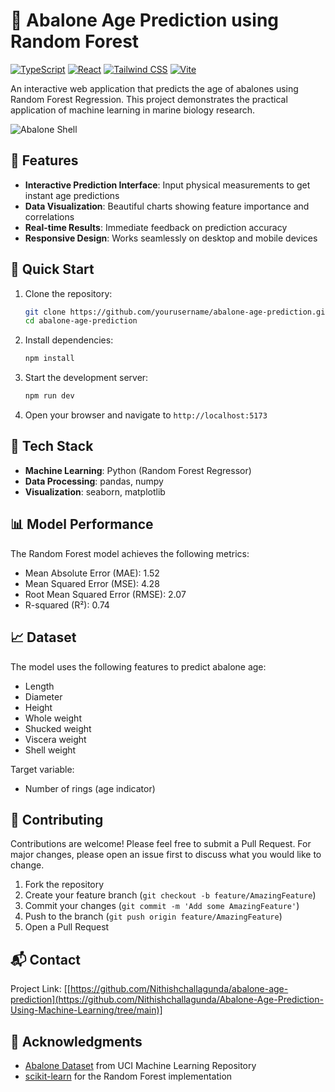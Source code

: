 # 🐌 Abalone Age Prediction using Random Forest

[![TypeScript](https://img.shields.io/badge/TypeScript-007ACC?style=flat-square&logo=typescript&logoColor=white)](https://www.typescriptlang.org/)
[![React](https://img.shields.io/badge/React-20232A?style=flat-square&logo=react&logoColor=61DAFB)](https://reactjs.org/)
[![Tailwind CSS](https://img.shields.io/badge/Tailwind_CSS-38B2AC?style=flat-square&logo=tailwind-css&logoColor=white)](https://tailwindcss.com/)
[![Vite](https://img.shields.io/badge/Vite-646CFF?style=flat-square&logo=vite&logoColor=white)](https://vitejs.dev/)

An interactive web application that predicts the age of abalones using Random Forest Regression. This project demonstrates the practical application of machine learning in marine biology research.

![Abalone Shell](https://images.unsplash.com/photo-1570368294249-55d0a6b6c82c?auto=format&fit=crop&q=80)

## 🎯 Features

- **Interactive Prediction Interface**: Input physical measurements to get instant age predictions
- **Data Visualization**: Beautiful charts showing feature importance and correlations
- **Real-time Results**: Immediate feedback on prediction accuracy
- **Responsive Design**: Works seamlessly on desktop and mobile devices

## 🚀 Quick Start

1. Clone the repository:
   ```bash
   git clone https://github.com/yourusername/abalone-age-prediction.git
   cd abalone-age-prediction
   ```

2. Install dependencies:
   ```bash
   npm install
   ```

3. Start the development server:
   ```bash
   npm run dev
   ```

4. Open your browser and navigate to `http://localhost:5173`

## 🔧 Tech Stack


- **Machine Learning**: Python (Random Forest Regressor)
- **Data Processing**: pandas, numpy
- **Visualization**: seaborn, matplotlib

## 📊 Model Performance

The Random Forest model achieves the following metrics:

- Mean Absolute Error (MAE): 1.52
- Mean Squared Error (MSE): 4.28
- Root Mean Squared Error (RMSE): 2.07
- R-squared (R²): 0.74

## 📈 Dataset

The model uses the following features to predict abalone age:
- Length
- Diameter
- Height
- Whole weight
- Shucked weight
- Viscera weight
- Shell weight

Target variable:
- Number of rings (age indicator)

## 🤝 Contributing

Contributions are welcome! Please feel free to submit a Pull Request. For major changes, please open an issue first to discuss what you would like to change.

1. Fork the repository
2. Create your feature branch (`git checkout -b feature/AmazingFeature`)
3. Commit your changes (`git commit -m 'Add some AmazingFeature'`)
4. Push to the branch (`git push origin feature/AmazingFeature`)
5. Open a Pull Request



## 📬 Contact

Project Link: [[https://github.com/Nithishchallagunda/abalone-age-prediction](https://github.com/Nithishchallagunda/Abalone-Age-Prediction-Using-Machine-Learning/tree/main)]

## 🙏 Acknowledgments

- [Abalone Dataset](https://archive.ics.uci.edu/ml/datasets/abalone) from UCI Machine Learning Repository
- [scikit-learn](https://scikit-learn.org/) for the Random Forest implementation
